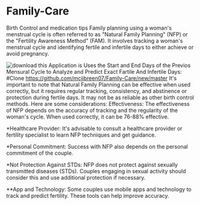 # Family-Care
Birth Control and medication tips
Family planning using a woman's menstrual cycle is often referred to as 
"Natural Family Planning" (NFP) or the "Fertility Awareness Method" (FAM). 
It involves tracking a woman's menstrual cycle and identifying fertile and 
infertile days to either achieve or avoid pregnancy.

![download](https://github.com/mcjibreen07/Family-Care/assets/54926733/d8f0df8c-b9b3-4ba0-89ac-6d6f1d25e064)
this Application is Uses the Start and End Days of the Previos Mensural Cycle to Analyze and Predict Exact
Fartile And Infertile Days:
#Clone https://github.com/mcjibreen07/Family-Care/new/master
It's important to note that Natural Family Planning can be effective when used correctly, 
but it requires regular tracking, consistency, and abstinence or protection during fertile days. 
It may not be as reliable as other birth control methods. Here are some considerations:
Effectiveness: The effectiveness of NFP depends on the accuracy of tracking and the regularity of the woman's cycle. When used correctly, it can be 76-88% effective.
 

*Healthcare Provider: It's advisable to consult a healthcare provider or fertility specialist to learn NFP techniques and get guidance.

*Personal Commitment: Success with NFP also depends on the personal commitment of the couple.

*Not Protection Against STDs: NFP does not protect against sexually transmitted diseases (STDs). Couples engaging in sexual activity should consider this and use additional protection if necessary.

**App and Technology: Some couples use mobile apps and technology to track and predict fertility. These tools can help improve accuracy.

